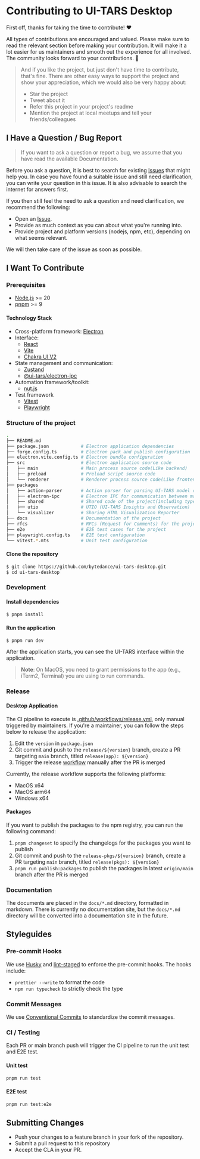 # Contributing to UI-TARS Desktop

First off, thanks for taking the time to contribute! ❤️

All types of contributions are encouraged and valued. Please make sure to read the relevant section before making your contribution. It will make it a lot easier for us maintainers and smooth out the experience for all involved. The community looks forward to your contributions. 🎉

> And if you like the project, but just don't have time to contribute, that's fine. There are other easy ways to support the project and show your appreciation, which we would also be very happy about:
> - Star the project
> - Tweet about it
> - Refer this project in your project's readme
> - Mention the project at local meetups and tell your friends/colleagues


## I Have a Question / Bug Report

> If you want to ask a question or report a bug, we assume that you have read the available Documentation.

Before you ask a question, it is best to search for existing [Issues](https://github.com/bytedance/ui-tars-desktop/issues) that might help you. In case you have found a suitable issue and still need clarification, you can write your question in this issue. It is also advisable to search the internet for answers first.

If you then still feel the need to ask a question and need clarification, we recommend the following:

- Open an [Issue](https://github.com/bytedance/ui-tars-desktop/issues/new).
- Provide as much context as you can about what you're running into.
- Provide project and platform versions (nodejs, npm, etc), depending on what seems relevant.

We will then take care of the issue as soon as possible.

## I Want To Contribute

### Prerequisites

- [Node.js](https://nodejs.org/en/download/) >= 20
- [pnpm](https://pnpm.io/installation) >= 9

#### Technology Stack

- Cross-platform framework: [Electron](https://www.electronjs.org/)
- Interface:
  - [React](https://react.dev/)
  - [Vite](https://vitejs.dev/)
  - [Chakra UI V2](https://v2.chakra-ui.com/)
- State management and communication:
  - [Zustand](https://zustand.docs.pmnd.rs/)
  - [@ui-tars/electron-ipc](https://github.com/bytedance/ui-tars-desktop/tree/main/packages/electron-ipc)
- Automation framework/toolkit:
  - [nut.js](https://nutjs.dev/)
- Test framework
  - [Vitest](https://vitest.dev/)
  - [Playwright](https://playwright.dev/)

### Structure of the project

```bash
.
├── README.md
├── package.json            # Electron application dependencies
├── forge.config.ts         # Electron pack and publish configuration
├── electron.vite.config.ts # Electron bundle configuration
├── src                     # Electron application source code
│   ├── main                # Main process source code(Like backend)
│   ├── preload             # Preload script source code
│   └── renderer            # Renderer process source code(Like frontend)
├── packages
│   ├── action-parser       # Action parser for parsing UI-TARS model output into actions
│   ├── electron-ipc        # Electron IPC for communication between main and renderer processes
│   ├── shared              # Shared code of the project(including types, utils, constants, etc.)
│   ├── utio                # UTIO (UI-TARS Insights and Observation)
│   └── visualizer          # Sharing HTML Visualization Reporter
├── docs                    # Documentation of the project
├── rfcs                    # RFCs (Request for Comments) for the project
├── e2e                     # E2E test cases for the project
├── playwright.config.ts    # E2E test configuration
└── vitest.*.mts            # Unit test configuration
```

#### Clone the repository

```bash
$ git clone https://github.com/bytedance/ui-tars-desktop.git
$ cd ui-tars-desktop
```

### Development

#### Install dependencies

```bash
$ pnpm install
```

#### Run the application

```bash
$ pnpm run dev
```

After the application starts, you can see the UI-TARS interface within the application.

> **Note**: On MacOS, you need to grant permissions to the app (e.g., iTerm2, Terminal) you are using to run commands.

### Release

#### Desktop Application

The CI pipeline to execute is [.github/workflows/release.yml](.github/workflows/release.yml), only manual triggered by maintainers. If you're a maintainer, you can follow the steps below to release the application:

1. Edit the `version` in `package.json`
2. Git commit and push to the `release/${version}` branch, create a PR targeting `main` branch, titled `release(app): ${version}`
3. Trigger the release [workflow](https://github.com/bytedance/UI-TARS-desktop/actions/workflows/release.yml) manually after the PR is merged

Currently, the release workflow supports the following platforms:

- MacOS x64
- MacOS arm64
- Windows x64

#### Packages

If you want to publish the packages to the npm registry, you can run the following command:

1. `pnpm changeset` to specify the changelogs for the packages you want to publish
2. Git commit and push to the `release-pkgs/${version}` branch, create a PR targeting `main` branch, titled `release(pkgs): ${version}`
3. `pnpm run publish:packages` to publish the packages in latest `origin/main` branch after the PR is merged


### Documentation

The documents are placed in the `docs/*.md` directory, formatted in markdown.  There is currently no documentation site, but the `docs/*.md` directory will be converted into a documentation site in the future.

## Styleguides

### Pre-commit Hooks

We use [Husky](https://typicode.github.io/husky/#/) and [lint-staged](https://github.com/okonet/lint-staged) to enforce the pre-commit hooks. The hooks include:

- `prettier --write` to format the code
- `npm run typecheck` to strictly check the type

### Commit Messages

We use [Conventional Commits](https://www.conventionalcommits.org/) to standardize the commit messages.

### CI / Testing

Each PR or main branch push will trigger the CI pipeline to run the unit test and E2E test.

#### Unit test

```bash
pnpm run test
```

#### E2E test

```bash
pnpm run test:e2e
```

## Submitting Changes

* Push your changes to a feature branch in your fork of the repository.
* Submit a pull request to this repository
* Accept the CLA in your PR.
